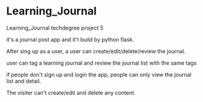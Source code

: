 # Learning_Journal
 Learning_Journal techdegree project 5


it's a journal post app and it't build by python flask.

After sing up as a user, a user can create/edit/delete/review the journal.

user can tag a learning journal and review the journal list with the same tags

if people don't sign up and login the app, people can only view the journal list and detail.

The visiter can't create/edit and delete any content.
